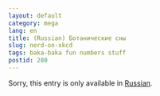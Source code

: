 ```yaml
---
layout: default
category: mega
lang: en
title: (Russian) Ботанические сны
slug: nerd-on-xkcd
tags: baka-baka fun numbers stuff 
postid: 280
---
```

<p>Sorry, this entry is only available in <a href="http://mega.genn.org/export/getposts.php">Russian</a>.</p>